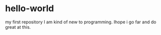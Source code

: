 # hello-world
my first repository
I am kind of new to programming. Ihope i go far and do great at this.
